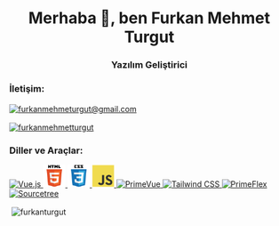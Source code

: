 

<h1 align="center">Merhaba 👋, ben Furkan Mehmet Turgut</h1>

<h3 align="center">Yazılım Geliştirici</h3>

<h3 align="left">İletişim:</h3>

<p align="left">

<a href="mailto:furkanmehmeturgut@gmail.com" target="blank"><img align="center" src="https://upload.wikimedia.org/wikipedia/commons/thumb/7/7e/Gmail_icon_%282020%29.svg/2560px-Gmail_icon_%282020%29.svg.png" alt="furkanmehmeturgut@gmail.com" height="30" width="40" /></a>

<a href="https://linkedin.com/in/devfurkan" target="blank"><img align="center" src="https://raw.githubusercontent.com/rahuldkjain/github-profile-readme-generator/master/src/images/icons/Social/linked-in-alt.svg" alt="furkanmehmetturgut" height="30" width="40" /></a>

</p>

<h3 align="left">Diller ve Araçlar:</h3>

<p align="left">
  <a href="https://vuejs.org" target="_blank">
    <img src="https://www.vectorlogo.zone/logos/vuejs/vuejs-icon.svg" alt="Vue.js" width="40" height="40" />
  </a>
  <a href="https://developer.mozilla.org/en-US/docs/Web/HTML" target="_blank">
    <img src="https://raw.githubusercontent.com/devicons/devicon/master/icons/html5/html5-original-wordmark.svg" alt="HTML5" width="40" height="40" />
  </a>
  <a href="https://developer.mozilla.org/en-US/docs/Web/CSS" target="_blank">
    <img src="https://raw.githubusercontent.com/devicons/devicon/master/icons/css3/css3-original-wordmark.svg" alt="CSS3" width="40" height="40" />
  </a>
  <a href="https://developer.mozilla.org/en-US/docs/Web/JavaScript" target="_blank">
    <img src="https://raw.githubusercontent.com/devicons/devicon/master/icons/javascript/javascript-original.svg" alt="JavaScript" width="40" height="40" />
  </a>
  <a href="[PrimeVue - Vue UI Component Library](https://primevue.org/)" target="_blank">
    <img src="https://www.primefaces.org/wp-content/uploads/2019/05/primevue-logo-200.png" alt="PrimeVue" width="40" height="40" />
  </a>
    <a href="[Tailwind CSS - Rapidly build modern websites without ever leaving your HTML.](https://tailwindcss.com/)" target="_blank">
    <img src="https://iconape.com/wp-content/files/an/351546/png/tailwind-css-logo.png" alt="Tailwind CSS" width="40" height="40" />
  </a>
    </a>
    <a href="[PrimeFlex](https://primeflex.com/)" target="_blank">
    <img src="https://www.primefaces.org/cdn/primeflex/images/PrimeFlexLogo.svg" alt="PrimeFlex" width="40" height="40" />
  </a>
      </a>
    <a href="[SourceTree](https://www.sourcetreeapp.com/)" target="_blank">
    <img src="https://w7.pngwing.com/pngs/577/667/png-transparent-logo-sourcetree-logos-and-brands-icon.png" alt="Sourcetree" width="40" height="40" />
  </a>
</p>



<p>&nbsp;<img align="center" src="https://github-readme-stats.vercel.app/api?username=furkanturgut68&show_icons=true&locale=en" alt="furkanturgut" /></p>

